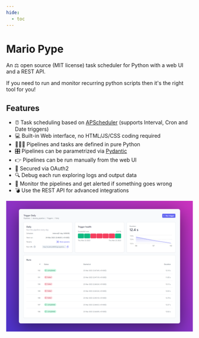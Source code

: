 ```yaml
---
hide:
  - toc
---
```


# Mario Pype

An ⚖️ open source (MIT license) task scheduler for Python with a web UI and a REST API.

If you need to run and monitor recurring python scripts then it's the right tool for you!

## Features
* ⏰ Task scheduling based on [APScheduler](https://github.com/agronholm/apscheduler) (supports Interval, Cron and Date triggers)
* 💻 Built-in Web interface, no HTML/JS/CSS coding required
* 👩‍💻🐍 Pipelines and tasks are defined in pure Python
* 🎛️ Pipelines can be parametrized via [Pydantic](https://docs.pydantic.dev/)
* 👉 Pipelines can be run manually from the web UI
* 🔐 Secured via OAuth2
* 🔍 Debug each run exploring logs and output data
* 📩 Monitor the pipelines and get alerted if something goes wrong
* 💣 Use the REST API for advanced integrations

![Mario Pype Screen Shot](assets/images/screenshot.png)
